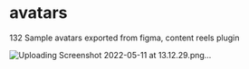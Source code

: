 # avatars

132 Sample avatars exported from figma, content reels plugin

![Uploading Screenshot 2022-05-11 at 13.12.29.png…]()
